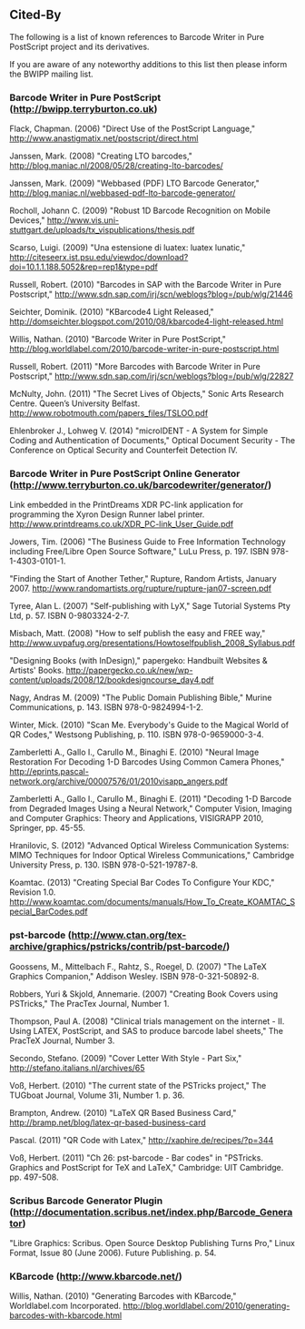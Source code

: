 Cited-By
--------

The following is a list of known references to Barcode Writer in Pure PostScript project and its derivatives.

If you are aware of any noteworthy additions to this list then please inform the BWIPP mailing list.


### Barcode Writer in Pure PostScript (http://bwipp.terryburton.co.uk)

Flack, Chapman. (2006) "Direct Use of the PostScript Language," http://www.anastigmatix.net/postscript/direct.html

Janssen, Mark. (2008) "Creating LTO barcodes," http://blog.maniac.nl/2008/05/28/creating-lto-barcodes/

Janssen, Mark. (2009) "Webbased (PDF) LTO Barcode Generator," http://blog.maniac.nl/webbased-pdf-lto-barcode-generator/

Rocholl, Johann C. (2009) "Robust 1D Barcode Recognition on Mobile Devices," http://www.vis.uni-stuttgart.de/uploads/tx_vispublications/thesis.pdf

Scarso, Luigi. (2009) "Una estensione di luatex: luatex lunatic," http://citeseerx.ist.psu.edu/viewdoc/download?doi=10.1.1.188.5052&rep=rep1&type=pdf

Russell, Robert. (2010) "Barcodes in SAP with the Barcode Writer in Pure Postscript," http://www.sdn.sap.com/irj/scn/weblogs?blog=/pub/wlg/21446

Seichter, Dominik. (2010) "KBarcode4 Light Released," http://domseichter.blogspot.com/2010/08/kbarcode4-light-released.html

Willis, Nathan. (2010) "Barcode Writer in Pure PostScript," http://blog.worldlabel.com/2010/barcode-writer-in-pure-postscript.html

Russell, Robert. (2011) "More Barcodes with Barcode Writer in Pure Postscript," http://www.sdn.sap.com/irj/scn/weblogs?blog=/pub/wlg/22827

McNulty, John. (2011) "The Secret Lives of Objects," Sonic Arts Research Centre. Queen’s University Belfast. http://www.robotmouth.com/papers_files/TSLOO.pdf

Ehlenbroker J., Lohweg V. (2014) "microIDENT - A System for Simple Coding and Authentication of Documents," Optical Document Security - The Conference on Optical Security and Counterfeit Detection IV.


### Barcode Writer in Pure PostScript Online Generator (http://www.terryburton.co.uk/barcodewriter/generator/)

Link embedded in the PrintDreams XDR PC-link application for programming the Xyron Design Runner label printer. http://www.printdreams.co.uk/XDR_PC-link_User_Guide.pdf

Jowers, Tim. (2006) "The Business Guide to Free Information Technology including Free/Libre Open Source Software," LuLu Press, p. 197. ISBN 978-1-4303-0101-1.

"Finding the Start of Another Tether," Rupture, Random Artists, January 2007. http://www.randomartists.org/rupture/rupture-jan07-screen.pdf

Tyree, Alan L. (2007) "Self-publishing with LyX," Sage Tutorial Systems Pty Ltd, p. 57. ISBN 0-9803324-2-7.

Misbach, Matt. (2008) "How to self publish the easy and FREE way," http://www.uvpafug.org/presentations/Howtoselfpublish_2008_Syllabus.pdf

"Designing Books (with InDesign)," papergeko: Handbuilt Websites & Artists' Books. http://papergecko.co.uk/new/wp-content/uploads/2008/12/bookdesigncourse_day4.pdf

Nagy, Andras M. (2009) "The Public Domain Publishing Bible," Murine Communications, p. 143. ISBN 978-0-9824994-1-2.

Winter, Mick. (2010) "Scan Me. Everybody's Guide to the Magical World of QR Codes," Westsong Publishing, p. 110. ISBN 978-0-9659000-3-4.

Zamberletti A., Gallo I., Carullo M., Binaghi E. (2010) "Neural Image Restoration For Decoding 1-D Barcodes Using Common Camera Phones," http://eprints.pascal-network.org/archive/00007576/01/2010visapp_angers.pdf

Zamberletti A., Gallo I., Carullo M., Binaghi E. (2011) "Decoding 1-D Barcode from Degraded Images Using a Neural Network," Computer Vision, Imaging and Computer Graphics: Theory and Applications, VISIGRAPP 2010, Springer, pp. 45-55.

Hranilovic, S. (2012) "Advanced Optical Wireless Communication Systems: MIMO Techniques for Indoor Optical Wireless Communications," Cambridge University Press, p. 130. ISBN 978-0-521-19787-8.

Koamtac. (2013) "Creating Special Bar Codes To Configure Your KDC," Revision 1.0. http://www.koamtac.com/documents/manuals/How_To_Create_KOAMTAC_Special_BarCodes.pdf

### pst-barcode (http://www.ctan.org/tex-archive/graphics/pstricks/contrib/pst-barcode/)

Goossens, M., Mittelbach F., Rahtz, S., Roegel, D. (2007) "The LaTeX Graphics Companion," Addison Wesley. ISBN 978-0-321-50892-8.

Robbers, Yuri & Skjold, Annemarie. (2007) "Creating Book Covers using PSTricks," The PracTex Journal, Number 1.

Thompson, Paul A. (2008) "Clinical trials management on the internet - II. Using LATEX, PostScript, and SAS to produce barcode label sheets," The PracTeX Journal, Number 3.

Secondo, Stefano. (2009) "Cover Letter With Style - Part Six," http://stefano.italians.nl/archives/65

Voß, Herbert. (2010) "The current state of the PSTricks project," The TUGboat Journal, Volume 31i, Number 1. p. 36.

Brampton, Andrew. (2010) "LaTeX QR Based Business Card," http://bramp.net/blog/latex-qr-based-business-card

Pascal. (2011) "QR Code with Latex," http://xaphire.de/recipes/?p=344

Voß, Herbert. (2011) "Ch 26: pst-barcode - Bar codes" in "PSTricks. Graphics and PostScript for TeX and LaTeX," Cambridge: UIT Cambridge. pp. 497-508.

### Scribus Barcode Generator Plugin (http://documentation.scribus.net/index.php/Barcode_Generator)

"Libre Graphics: Scribus. Open Source Desktop Publishing Turns Pro," Linux Format, Issue 80 (June 2006). Future Publishing. p. 54.

### KBarcode (http://www.kbarcode.net/)

Willis, Nathan. (2010) "Generating Barcodes with KBarcode," Worldlabel.com Incorporated. http://blog.worldlabel.com/2010/generating-barcodes-with-kbarcode.html

